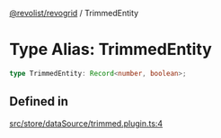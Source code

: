 [@revolist/revogrid](README.md) / TrimmedEntity

# Type Alias: TrimmedEntity

```ts
type TrimmedEntity: Record<number, boolean>;
```

## Defined in

[src/store/dataSource/trimmed.plugin.ts:4](https://github.com/revolist/revogrid/blob/25ca3c23eae2ed21be1e6ef1fe2d086a3aef0cb1/src/store/dataSource/trimmed.plugin.ts#L4)

